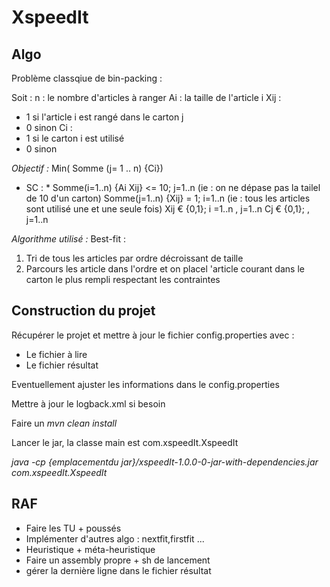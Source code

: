 # XspeedIt
## Algo

Problème classqiue de bin-packing :

Soit :
n : le nombre d'articles à ranger
Ai : la taille de l'article i
Xij : 
- 1 si l'article i est rangé dans le carton j
- 0 sinon
Ci : 
- 1 si le carton i est utilisé
- 0 sinon

*Objectif :*
Min( Somme (j= 1 .. n) {Ci})

* SC : *
Somme(i=1..n) {Ai Xij} <= 10; j=1..n (ie : on ne dépase pas la tailel de 10 d'un carton)
Somme(j=1..n) {Xij} = 1; i=1..n (ie : tous les articles sont utilisé une et une seule fois)
Xij € {0,1}; i =1..n , j=1..n
Cj € {0,1}; , j=1..n
 

*Algorithme utilisé :*
Best-fit :
1) Tri de tous les articles par ordre décroissant de taille
2) Parcours les article dans l'ordre et on placel 'article courant dans le carton le plus rempli respectant les contraintes

## Construction du projet

Récupérer le projet et mettre à jour le fichier config.properties avec :
- Le fichier à lire
- Le fichier résultat

Eventuellement ajuster les informations dans le config.properties

Mettre à jour le logback.xml si besoin

Faire un *mvn clean install*

Lancer le jar, la classe main est com.xspeedIt.XspeedIt

*java -cp {emplacementdu jar}/xspeedIt-1.0.0-0-jar-with-dependencies.jar com.xspeedIt.XspeedIt*


## RAF
- Faire les TU + poussés
- Implémenter d'autres algo : nextfit,firstfit ...
- Heuristique + méta-heuristique
- Faire un assembly propre + sh de lancement
- gérer la dernière ligne dans le fichier résultat
